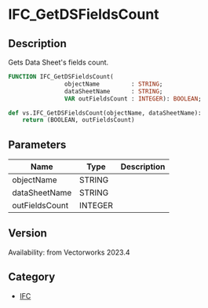 # IFC_GetDSFieldsCount

## Description
Gets Data Sheet's fields count.

```pascal
FUNCTION IFC_GetDSFieldsCount(
				objectName         : STRING;
				dataSheetName      : STRING;
				VAR outFieldsCount : INTEGER): BOOLEAN;
```

```python
def vs.IFC_GetDSFieldsCount(objectName, dataSheetName):
    return (BOOLEAN, outFieldsCount)
```

## Parameters
|Name|Type|Description|
|---|---|---|
|objectName|STRING|   |
|dataSheetName|STRING|   |
|outFieldsCount|INTEGER|   |

## Version
Availability: from Vectorworks 2023.4

## Category
* [IFC](../Categories/IFC.md)
